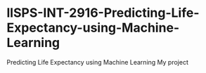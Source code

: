 # llSPS-INT-2916-Predicting-Life-Expectancy-using-Machine-Learning
Predicting Life Expectancy using Machine Learning
My project

